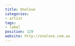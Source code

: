 ```yaml
---
title: Onelove
categories:
- artist
tags:
- label
position: 129
website: http://onelove.com.au
---
```


